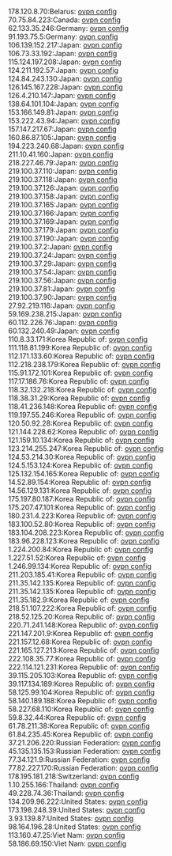 178.120.8.70:Belarus: [ovpn config](vpn/178_120_8_70.ovpn)  
70.75.84.223:Canada: [ovpn config](vpn/70_75_84_223.ovpn)  
62.133.35.246:Germany: [ovpn config](vpn/62_133_35_246.ovpn)  
91.193.75.5:Germany: [ovpn config](vpn/91_193_75_5.ovpn)  
106.139.152.217:Japan: [ovpn config](vpn/106_139_152_217.ovpn)  
106.73.33.192:Japan: [ovpn config](vpn/106_73_33_192.ovpn)  
115.124.197.208:Japan: [ovpn config](vpn/115_124_197_208.ovpn)  
124.211.192.57:Japan: [ovpn config](vpn/124_211_192_57.ovpn)  
124.84.243.130:Japan: [ovpn config](vpn/124_84_243_130.ovpn)  
126.145.167.228:Japan: [ovpn config](vpn/126_145_167_228.ovpn)  
126.4.210.147:Japan: [ovpn config](vpn/126_4_210_147.ovpn)  
138.64.101.104:Japan: [ovpn config](vpn/138_64_101_104.ovpn)  
153.166.149.81:Japan: [ovpn config](vpn/153_166_149_81.ovpn)  
153.222.43.94:Japan: [ovpn config](vpn/153_222_43_94.ovpn)  
157.147.217.67:Japan: [ovpn config](vpn/157_147_217_67.ovpn)  
160.86.87.105:Japan: [ovpn config](vpn/160_86_87_105.ovpn)  
194.223.240.68:Japan: [ovpn config](vpn/194_223_240_68.ovpn)  
211.10.41.160:Japan: [ovpn config](vpn/211_10_41_160.ovpn)  
218.227.46.79:Japan: [ovpn config](vpn/218_227_46_79.ovpn)  
219.100.37.110:Japan: [ovpn config](vpn/219_100_37_110.ovpn)  
219.100.37.118:Japan: [ovpn config](vpn/219_100_37_118.ovpn)  
219.100.37.126:Japan: [ovpn config](vpn/219_100_37_126.ovpn)  
219.100.37.158:Japan: [ovpn config](vpn/219_100_37_158.ovpn)  
219.100.37.165:Japan: [ovpn config](vpn/219_100_37_165.ovpn)  
219.100.37.166:Japan: [ovpn config](vpn/219_100_37_166.ovpn)  
219.100.37.169:Japan: [ovpn config](vpn/219_100_37_169.ovpn)  
219.100.37.179:Japan: [ovpn config](vpn/219_100_37_179.ovpn)  
219.100.37.190:Japan: [ovpn config](vpn/219_100_37_190.ovpn)  
219.100.37.2:Japan: [ovpn config](vpn/219_100_37_2.ovpn)  
219.100.37.24:Japan: [ovpn config](vpn/219_100_37_24.ovpn)  
219.100.37.29:Japan: [ovpn config](vpn/219_100_37_29.ovpn)  
219.100.37.54:Japan: [ovpn config](vpn/219_100_37_54.ovpn)  
219.100.37.56:Japan: [ovpn config](vpn/219_100_37_56.ovpn)  
219.100.37.81:Japan: [ovpn config](vpn/219_100_37_81.ovpn)  
219.100.37.90:Japan: [ovpn config](vpn/219_100_37_90.ovpn)  
27.92.219.116:Japan: [ovpn config](vpn/27_92_219_116.ovpn)  
59.169.238.215:Japan: [ovpn config](vpn/59_169_238_215.ovpn)  
60.112.226.76:Japan: [ovpn config](vpn/60_112_226_76.ovpn)  
60.132.240.49:Japan: [ovpn config](vpn/60_132_240_49.ovpn)  
110.8.33.171:Korea Republic of: [ovpn config](vpn/110_8_33_171.ovpn)  
111.118.81.199:Korea Republic of: [ovpn config](vpn/111_118_81_199.ovpn)  
112.171.133.60:Korea Republic of: [ovpn config](vpn/112_171_133_60.ovpn)  
112.218.238.179:Korea Republic of: [ovpn config](vpn/112_218_238_179.ovpn)  
115.91.172.101:Korea Republic of: [ovpn config](vpn/115_91_172_101.ovpn)  
117.17.186.76:Korea Republic of: [ovpn config](vpn/117_17_186_76.ovpn)  
118.32.132.218:Korea Republic of: [ovpn config](vpn/118_32_132_218.ovpn)  
118.38.31.29:Korea Republic of: [ovpn config](vpn/118_38_31_29.ovpn)  
118.41.236.148:Korea Republic of: [ovpn config](vpn/118_41_236_148.ovpn)  
119.197.55.246:Korea Republic of: [ovpn config](vpn/119_197_55_246.ovpn)  
120.50.92.28:Korea Republic of: [ovpn config](vpn/120_50_92_28.ovpn)  
121.144.228.62:Korea Republic of: [ovpn config](vpn/121_144_228_62.ovpn)  
121.159.10.134:Korea Republic of: [ovpn config](vpn/121_159_10_134.ovpn)  
123.214.255.247:Korea Republic of: [ovpn config](vpn/123_214_255_247.ovpn)  
124.53.214.30:Korea Republic of: [ovpn config](vpn/124_53_214_30.ovpn)  
124.5.153.124:Korea Republic of: [ovpn config](vpn/124_5_153_124.ovpn)  
125.132.154.165:Korea Republic of: [ovpn config](vpn/125_132_154_165.ovpn)  
14.52.89.154:Korea Republic of: [ovpn config](vpn/14_52_89_154.ovpn)  
14.56.129.131:Korea Republic of: [ovpn config](vpn/14_56_129_131.ovpn)  
175.197.80.187:Korea Republic of: [ovpn config](vpn/175_197_80_187.ovpn)  
175.207.47.101:Korea Republic of: [ovpn config](vpn/175_207_47_101.ovpn)  
180.231.4.223:Korea Republic of: [ovpn config](vpn/180_231_4_223.ovpn)  
183.100.52.80:Korea Republic of: [ovpn config](vpn/183_100_52_80.ovpn)  
183.104.208.223:Korea Republic of: [ovpn config](vpn/183_104_208_223.ovpn)  
183.96.228.123:Korea Republic of: [ovpn config](vpn/183_96_228_123.ovpn)  
1.224.200.84:Korea Republic of: [ovpn config](vpn/1_224_200_84.ovpn)  
1.227.51.52:Korea Republic of: [ovpn config](vpn/1_227_51_52.ovpn)  
1.246.99.134:Korea Republic of: [ovpn config](vpn/1_246_99_134.ovpn)  
211.203.185.41:Korea Republic of: [ovpn config](vpn/211_203_185_41.ovpn)  
211.35.142.135:Korea Republic of: [ovpn config](vpn/211_35_142_135.ovpn)  
211.35.142.135:Korea Republic of: [ovpn config](vpn/211_35_142_135.ovpn)  
211.35.182.9:Korea Republic of: [ovpn config](vpn/211_35_182_9.ovpn)  
218.51.107.222:Korea Republic of: [ovpn config](vpn/218_51_107_222.ovpn)  
218.52.125.20:Korea Republic of: [ovpn config](vpn/218_52_125_20.ovpn)  
220.71.241.148:Korea Republic of: [ovpn config](vpn/220_71_241_148.ovpn)  
221.147.201.9:Korea Republic of: [ovpn config](vpn/221_147_201_9.ovpn)  
221.157.12.68:Korea Republic of: [ovpn config](vpn/221_157_12_68.ovpn)  
221.165.127.213:Korea Republic of: [ovpn config](vpn/221_165_127_213.ovpn)  
222.108.35.77:Korea Republic of: [ovpn config](vpn/222_108_35_77.ovpn)  
222.114.121.231:Korea Republic of: [ovpn config](vpn/222_114_121_231.ovpn)  
39.115.205.103:Korea Republic of: [ovpn config](vpn/39_115_205_103.ovpn)  
39.117.134.189:Korea Republic of: [ovpn config](vpn/39_117_134_189.ovpn)  
58.125.99.104:Korea Republic of: [ovpn config](vpn/58_125_99_104.ovpn)  
58.140.189.188:Korea Republic of: [ovpn config](vpn/58_140_189_188.ovpn)  
58.227.68.110:Korea Republic of: [ovpn config](vpn/58_227_68_110.ovpn)  
59.8.32.44:Korea Republic of: [ovpn config](vpn/59_8_32_44.ovpn)  
61.78.211.38:Korea Republic of: [ovpn config](vpn/61_78_211_38.ovpn)  
61.84.235.45:Korea Republic of: [ovpn config](vpn/61_84_235_45.ovpn)  
37.21.206.220:Russian Federation: [ovpn config](vpn/37_21_206_220.ovpn)  
45.135.135.153:Russian Federation: [ovpn config](vpn/45_135_135_153.ovpn)  
77.34.121.9:Russian Federation: [ovpn config](vpn/77_34_121_9.ovpn)  
77.82.227.170:Russian Federation: [ovpn config](vpn/77_82_227_170.ovpn)  
178.195.181.218:Switzerland: [ovpn config](vpn/178_195_181_218.ovpn)  
1.10.255.166:Thailand: [ovpn config](vpn/1_10_255_166.ovpn)  
49.228.74.36:Thailand: [ovpn config](vpn/49_228_74_36.ovpn)  
134.209.96.222:United States: [ovpn config](vpn/134_209_96_222.ovpn)  
173.198.248.39:United States: [ovpn config](vpn/173_198_248_39.ovpn)  
3.93.139.87:United States: [ovpn config](vpn/3_93_139_87.ovpn)  
98.164.196.28:United States: [ovpn config](vpn/98_164_196_28.ovpn)  
113.160.47.25:Viet Nam: [ovpn config](vpn/113_160_47_25.ovpn)  
58.186.69.150:Viet Nam: [ovpn config](vpn/58_186_69_150.ovpn)  
